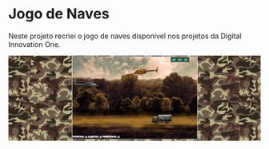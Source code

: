 <h1>Jogo de Naves</h1>

Neste projeto recriei o jogo de naves disponível nos projetos da Digital Innovation One.

<img src="cover.png">

